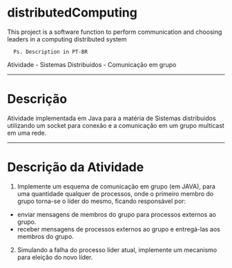 # distributedComputing

This project is a software function to perform communication and choosing leaders in a computing distributed system

      Ps. Description in PT-BR
      
Atividade - Sistemas Distribuidos - Comunicação em grupo

------------------------------------------------------------------------
# Descrição

Atividade implementada em Java para a matéria de Sistemas distribuidos utilizando um socket para conexão e a comunicação em um grupo multicast em uma rede.

------------------------------------------------------------------------
# Descrição da Atividade
1. Implemente um esquema de comunicação em grupo (em JAVA), para uma quantidade
qualquer de processos, onde o primeiro membro do grupo torna-se o líder do mesmo,
ficando responsável por:
- enviar mensagens de membros do grupo para processos externos ao grupo.
- receber mensagens de processos externos ao grupo e entregá-las aos membros do
grupo.
2. Simulando a falha do processo líder atual, implemente um mecanismo para eleição do
novo líder.

